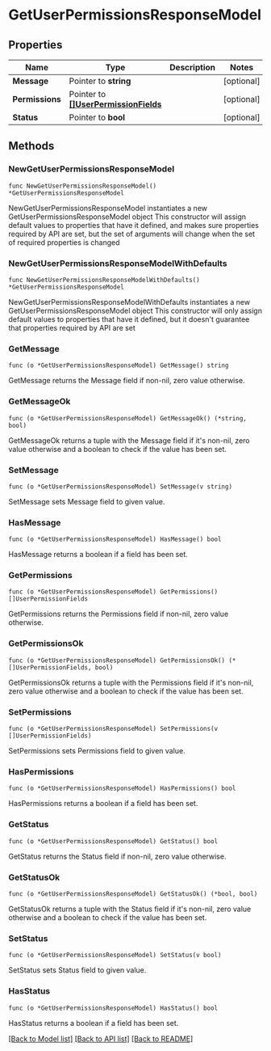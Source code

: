 # GetUserPermissionsResponseModel

## Properties

Name | Type | Description | Notes
------------ | ------------- | ------------- | -------------
**Message** | Pointer to **string** |  | [optional] 
**Permissions** | Pointer to [**[]UserPermissionFields**](UserPermissionFields.md) |  | [optional] 
**Status** | Pointer to **bool** |  | [optional] 

## Methods

### NewGetUserPermissionsResponseModel

`func NewGetUserPermissionsResponseModel() *GetUserPermissionsResponseModel`

NewGetUserPermissionsResponseModel instantiates a new GetUserPermissionsResponseModel object
This constructor will assign default values to properties that have it defined,
and makes sure properties required by API are set, but the set of arguments
will change when the set of required properties is changed

### NewGetUserPermissionsResponseModelWithDefaults

`func NewGetUserPermissionsResponseModelWithDefaults() *GetUserPermissionsResponseModel`

NewGetUserPermissionsResponseModelWithDefaults instantiates a new GetUserPermissionsResponseModel object
This constructor will only assign default values to properties that have it defined,
but it doesn't guarantee that properties required by API are set

### GetMessage

`func (o *GetUserPermissionsResponseModel) GetMessage() string`

GetMessage returns the Message field if non-nil, zero value otherwise.

### GetMessageOk

`func (o *GetUserPermissionsResponseModel) GetMessageOk() (*string, bool)`

GetMessageOk returns a tuple with the Message field if it's non-nil, zero value otherwise
and a boolean to check if the value has been set.

### SetMessage

`func (o *GetUserPermissionsResponseModel) SetMessage(v string)`

SetMessage sets Message field to given value.

### HasMessage

`func (o *GetUserPermissionsResponseModel) HasMessage() bool`

HasMessage returns a boolean if a field has been set.

### GetPermissions

`func (o *GetUserPermissionsResponseModel) GetPermissions() []UserPermissionFields`

GetPermissions returns the Permissions field if non-nil, zero value otherwise.

### GetPermissionsOk

`func (o *GetUserPermissionsResponseModel) GetPermissionsOk() (*[]UserPermissionFields, bool)`

GetPermissionsOk returns a tuple with the Permissions field if it's non-nil, zero value otherwise
and a boolean to check if the value has been set.

### SetPermissions

`func (o *GetUserPermissionsResponseModel) SetPermissions(v []UserPermissionFields)`

SetPermissions sets Permissions field to given value.

### HasPermissions

`func (o *GetUserPermissionsResponseModel) HasPermissions() bool`

HasPermissions returns a boolean if a field has been set.

### GetStatus

`func (o *GetUserPermissionsResponseModel) GetStatus() bool`

GetStatus returns the Status field if non-nil, zero value otherwise.

### GetStatusOk

`func (o *GetUserPermissionsResponseModel) GetStatusOk() (*bool, bool)`

GetStatusOk returns a tuple with the Status field if it's non-nil, zero value otherwise
and a boolean to check if the value has been set.

### SetStatus

`func (o *GetUserPermissionsResponseModel) SetStatus(v bool)`

SetStatus sets Status field to given value.

### HasStatus

`func (o *GetUserPermissionsResponseModel) HasStatus() bool`

HasStatus returns a boolean if a field has been set.


[[Back to Model list]](../README.md#documentation-for-models) [[Back to API list]](../README.md#documentation-for-api-endpoints) [[Back to README]](../README.md)


